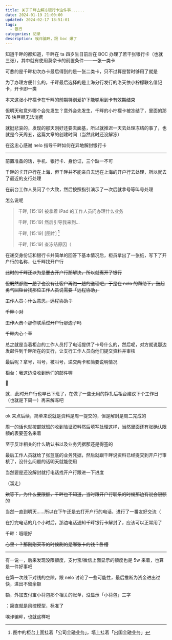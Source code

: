 ```yaml
---
title: 关于千畔去解冻银行卡这件事......
date: 2024-01-19 21:00:00
updated: 2024-02-17 18:51:01
tags:
  - 银行
categories: 记录
description: 唉诈骗畔，跟 boc 爆了
---
```


知道千畔的都知道，千畔在 ta 四岁生日前后在 BOC 办理了若干张银行卡（也就三张），其中就有使用莫奈卡的前置条件——一张一类卡

可悲的是千畔初次办卡最后得到的是一张二类卡，只不过算是暂时够用了就是

为了办理方便什么的，千畔最后选择的是上海分行发行的洛天依小柠檬联名借记卡，开卡即一类

本来这张小柠檬卡在千畔的~~前期~~特别爱护下能够用到卡有效期结束

但明天和意外哪个会先发生？意外会先发生，千畔的小柠檬卡被冻结了，里面的那 78 块巨额无法消费

就挺悲哀的，发现的那天刚好还要去面基，所以就推迟一天去处理冻结的事了，也就是今天周五，这篇文章的创建时间（当然此时还没解冻）

在这忠心感谢 nelo 指导千畔如何在异地解封银行卡

---

前置准备的话，手机、银行卡、身份证，三个缺一不可

千畔的卡开户行在上海，但千畔并不能亲自去远在上海的开户行去处理，所以就去了最近的支行处理

在前台工作人员问了个大致，然后按照指引演示了一次后就拿号等叫号处理

怎么说呢

> 千畔, [15:19]
被拿着 iPad 的工作人员问办理什么业务
> 
> 
> 千畔, [15:19]
> 然后引导我来到…
> 
> 千畔, [15:19]
> [图片] [^1]
> 
> 千畔, [15:19]
> 查冻结原因（
> 

在递交身份证和银行卡并简单的回答下基本情况后，柜员拿出了一张纸，写下了开户行的名称，让千畔找开户行

~~此时的千畔还以为是要去开户行那解决，所以就离开了银行~~

~~但既然都跑一趟了也没有让客户再跑一趟的道理吧，于是在 nelo 的帮助下，鼓起勇气回柜台找那位工作人员说需要「远程协助」~~

~~工作人员：什么意思，远程协助？~~

~~千畔：对~~

~~工作人员：那你联系过开户行那边了吗~~

~~千畔内心：草~~

总之就是当着柜台的工作人员打了电话提供了卡号什么的，然后呢，对方就说那边发邮件到千畔所在的支行，让支行工作人员向他们提交资料并审核

最后呢？拿号，叫号，被叫号，递交两卡和简要说明情况

柜台：我这边没收到他们的邮件喔

🌚

就….此时开户行也早已下班了，在做了一些无用的挣扎后柜台建议下个工作日（也就是下周一）再来解冻吧

---

ok 来点后续，简单来说就是资料是周一提交的，但是解封是周二完成的

周一的话也就按部就班的收到验证资料然后填写处理这样，当然里面还有张确认限额的表要签名来着

至于反诈相关的什么确认书以及业务凭据那还是得签的

最后工作人员就给了张蓝底的业务凭据，然后就跟千畔说资料已经提交到开户行审核了，没什么问题的话明天就能使用

当然要是还没解封就打电话找开户行跟进一下进度

（溜走）

~~欸等下，为什么要限额，千畔也不知道，当时跟开户行联系的时候那边有说会限额的~~

当然一直到明天……所以在下午还是去打开户行的电话，进行了一番友好交流（

在打完电话的几个小时后，那边电话通知千畔银行卡解封了，应该可以正常用了

千畔：哦哦好

~~心里：？那刚刚买币的时候刷的是哪张卡的钱？卧槽~~

---

有一说一，后来发现没限额度，支付宝/微信上面显示的额度也是 5w 来着，也算是一件好事吧

在第一次线下对线的空隙，跟 nelo 讨论了一些可能性，最后推断为资金进出过快，进出不留余额

额，外加支付宝小荷包那个相关的账单，没显示「小荷包」三字

：简直就是风控模型，标准了

唉诈骗畔，也就这样吧



[^1]: 图中的柜台上面挂着「公司金融业务」，墙上挂着「出国金融业务」
